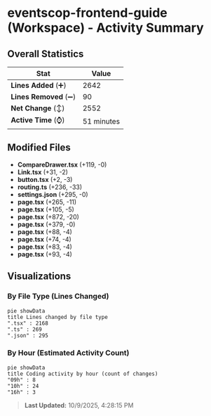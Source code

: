 # eventscop-frontend-guide (Workspace) - Activity Summary 

## Overall Statistics

| Stat                   | Value                                                             |
| ---------------------- | ----------------------------------------------------------------- |
| **Lines Added** (➕)   | 2642                                          |
| **Lines Removed** (➖) | 90                                        |
| **Net Change** (↕)    | 2552                |
| **Active Time** (⌚)   | 51 minutes |


## Modified Files
- **CompareDrawer.tsx** (+119, -0)
- **Link.tsx** (+31, -2)
- **button.tsx** (+2, -3)
- **routing.ts** (+236, -33)
- **settings.json** (+295, -0)
- **page.tsx** (+265, -11)
- **page.tsx** (+105, -5)
- **page.tsx** (+872, -20)
- **page.tsx** (+379, -0)
- **page.tsx** (+88, -4)
- **page.tsx** (+74, -4)
- **page.tsx** (+83, -4)
- **page.tsx** (+93, -4)

## Visualizations

### By File Type (Lines Changed)

```mermaid
pie showData
title Lines changed by file type
".tsx" : 2168
".ts" : 269
".json" : 295
```

### By Hour (Estimated Activity Count)

```mermaid
pie showData
title Coding activity by hour (count of changes)
"09h" : 8
"10h" : 24
"16h" : 3
```


> **Last Updated:** 10/9/2025, 4:28:15 PM